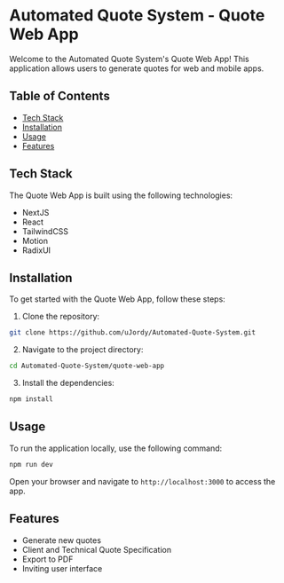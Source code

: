 # Automated Quote System - Quote Web App

Welcome to the Automated Quote System's Quote Web App! This application allows users to generate quotes for web and mobile apps.



## Table of Contents

- [Tech Stack](#techstack)
- [Installation](#installation)
- [Usage](#usage)
- [Features](#features)

## Tech Stack

The Quote Web App is built using the following technologies:

- NextJS
- React
- TailwindCSS
- Motion
- RadixUI

## Installation

To get started with the Quote Web App, follow these steps:

1. Clone the repository:
  ```bash
  git clone https://github.com/uJordy/Automated-Quote-System.git
  ```
2. Navigate to the project directory:
  ```bash
  cd Automated-Quote-System/quote-web-app
  ```
3. Install the dependencies:
  ```bash
  npm install
  ```

## Usage

To run the application locally, use the following command:
```bash
npm run dev
```
Open your browser and navigate to `http://localhost:3000` to access the app.

## Features

- Generate new quotes
- Client and Technical Quote Specification
- Export to PDF
- Inviting user interface
